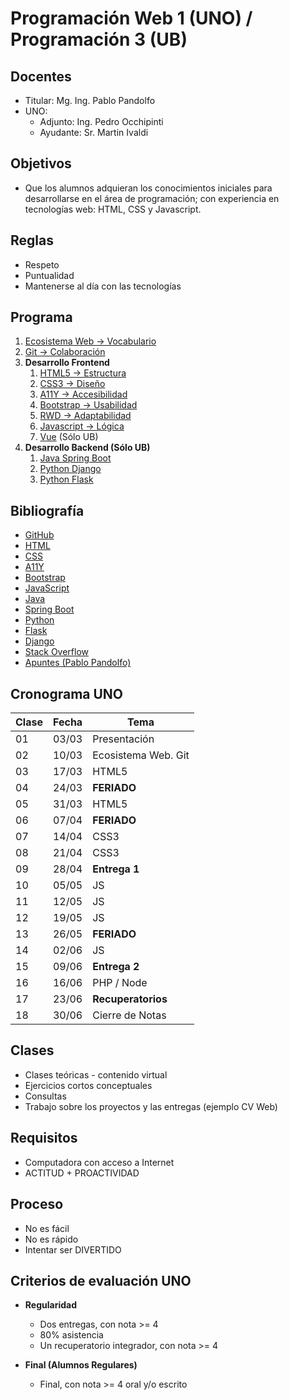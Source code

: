 # Programación Web 1 (UNO) / Programación 3 (UB)

## Docentes

* Titular: Mg. Ing. Pablo Pandolfo
* UNO:
  * Adjunto: Ing. Pedro Occhipinti
  * Ayudante: Sr. Martin Ivaldi

## Objetivos

* Que los alumnos adquieran los conocimientos iniciales para desarrollarse en el área de programación; con experiencia en tecnologías web: HTML, CSS y Javascript.

## Reglas

* Respeto
* Puntualidad
* Mantenerse al día con las tecnologías

## Programa

1. [Ecosistema Web -> Vocabulario](doc/intro.md)
1. [Git -> Colaboración](doc/git.md)
1. **Desarrollo Frontend**
     1. [HTML5 -> Estructura](doc/html5.md)
     1. [CSS3 -> Diseño](doc/css3.md)
     1. [A11Y -> Accesibilidad](doc/aw.md)
     1. [Bootstrap -> Usabilidad](doc/bootstrap.md)
     1. [RWD -> Adaptabilidad](doc/rwd.md)
     1. [Javascript -> Lógica](doc/js.md)
     1. [Vue](doc/vue.md) (Sólo UB)
1. **Desarrollo Backend (Sólo UB)**
     1. [Java Spring Boot](doc/spring-boot.md)
     1. [Python Django](doc/django.md)
     1. [Python Flask](doc/flask.md)

## Bibliografía

* [GitHub](https://docs.github.com/en/get-started/quickstart/hello-world)
* [HTML](https://developer.mozilla.org/es/docs/Web/HTML)
* [CSS](https://developer.mozilla.org/es/docs/Web/CSS)
* [A11Y](https://www.w3.org/WAI/)
* [Bootstrap](https://getbootstrap.com)
* [JavaScript](https://developer.mozilla.org/es/docs/Web/JavaScript/Reference)
* [Java](https://docs.oracle.com/javaee/7/index.html)
* [Spring Boot](https://spring.io/projects/spring-boot)
* [Python](https://www.python.org)
* [Flask](https://flask-es.readthedocs.io)
* [Django](https://www.djangoproject.com)
* [Stack Overflow](https://es.stackoverflow.com)
* [Apuntes (Pablo Pandolfo)](doc/)

## Cronograma UNO

| **Clase** | **Fecha** | **Tema** |
| -- | -- | -- |
| 01 | 03/03 | Presentación |
| 02 | 10/03 | Ecosistema Web. Git |
| 03 | 17/03 | HTML5 |
| 04 | 24/03 | **FERIADO** |
| 05 | 31/03 | HTML5 |
| 06 | 07/04 | **FERIADO** |
| 07 | 14/04 | CSS3 |
| 08 | 21/04 | CSS3 |
| 09 | 28/04 | **Entrega 1** |
| 10 | 05/05 | JS |
| 11 | 12/05 | JS |
| 12 | 19/05 | JS |
| 13 | 26/05 | **FERIADO** |
| 14 | 02/06 | JS |
| 15 | 09/06 | **Entrega 2** |
| 16 | 16/06 | PHP / Node |
| 17 | 23/06 | **Recuperatorios** |
| 18 | 30/06 | Cierre de Notas |

## Clases

* Clases teóricas - contenido virtual
* Ejercicios cortos conceptuales
* Consultas
* Trabajo sobre los proyectos y las entregas (ejemplo CV Web)

## Requisitos

* Computadora con acceso a Internet
* ACTITUD + PROACTIVIDAD

## Proceso

* No es fácil
* No es rápido
* Intentar ser DIVERTIDO

## Criterios de evaluación UNO

* **Regularidad**
  * Dos entregas, con nota >= 4
  * 80% asistencia
  * Un recuperatorio integrador, con nota >= 4

* **Final (Alumnos Regulares)**
  * Final, con nota >= 4 oral y/o escrito
